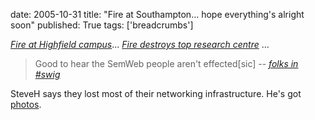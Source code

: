 date: 2005-10-31
title: "Fire at Southampton... hope everything's alright soon"
published: True
tags: ['breadcrumbs']

<cite><a href="http://www.soton.ac.uk/mediacentre/news/highfieldfire.html"> Fire at Highfield campus</a></cite>... <cite><a href="http://news.bbc.co.uk/2/hi/uk_news/england/hampshire/4390048.stm"> Fire destroys top research centre</a></cite> ...

<blockquote>Good to hear the SemWeb people aren't effected[sic] -- <cite><a href="http://chatlogs.planetrdf.com/swig/2005-10-31.html#T13-00-27">folks in #swig</a></cite>
</blockquote>

SteveH says they lost most of their networking infrastructure. He's got <a href="http://www.flickr.com/photos/steveharris/tags/ecsfire/">photos</a>.